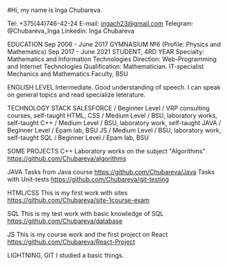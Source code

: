 #Hi, my name is Inga Chubareva.

Tel: +375(44)746-42-24
E-mail: ingach23@gmail.com
Telegram: @Chubareva_Inga
Linkedin: Inga Chubareva

EDUCATION
Sep 2006 - June 2017   GYMNASIUM №6 (Profile: Physics and Mathematics)
Sep 2017 - June 2021   STUDENT, 4RD YEAR
                            Specialty: Mathematics and Information Technologies
                            Direction: Web-Programming and Internet Technologies
                            Qualification: Mathematician. IT-specialist
                            Mechanics and Mathematics Faculty, BSU
                       
ENGLISH LEVEL
Intermediate. Good understanding of speech. I can speak on general topics and read specialize leterature.

TECHNOLOGY STACK
SALESFORCE / Beginner Level / VRP consulting courses, self-taught
HTML, CSS / Medium Level / BSU, laboratory works, self-taught
С++ / Medium Level / BSU, laboratory work, self-taught
JAVA / Beginner Level / Epam lab, BSU
JS / Medium Level / BSU, laboratory work, self-taught
SQL / Beginner Level / Epam lab, BSU


SOME PROJECTS
C++
Laboratory works on the subject "Algorithms"
https://github.com/Chubareva/algorithms

JAVA
Tasks from Java course
https://github.com/Chubareva/Java
Tasks with Unit-tests
https://github.com/Chubareva/git-testing

HTML/CSS
This is my first work with sites
https://github.com/Chubareva/site-1course-exam

SQL
This is my test work with basic knowledge of SQL
https://github.com/Chubareva/database

JS
This is my course work and the first project on React
https://github.com/Chubareva/React-Project

LIGHTNING, GIT
I studied a basic things.
